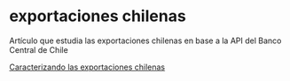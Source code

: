 # exportaciones chilenas
 Artículo que estudia las exportaciones chilenas en base a la API del Banco Central de Chile

[Caracterizando las exportaciones chilenas](https://www.volatilevaluations.com/2022/11/caracterizando-las-exportaciones.html)

